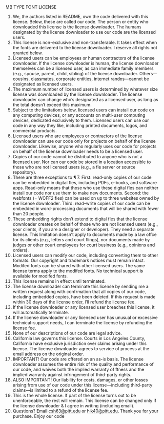 MB TYPE FONT LICENSE
1. We, the authors listed in README, own the code
delivered with this license. Below, these are called our code. The person or entity who downloaded this license is
the license downloader. The humans designated by the license
downloader to use our code are the licensed users.
2. This license is non-exclusive and non-transferable. It
takes effect when the fonts are delivered to the license
downloader. I reserve all rights not granted below.
3. Licensed users can be employees or human contractors
of the license downloader. If the license downloader is human, the
license downloader themselves can be a licensed user, as can
immediate family members (e.g., spouse, parent, child,
sibling) of the license downloader. Others—cousins, classmates, corporate entities, internet randos—cannot be
designated as licensed users.
4. The maximum number of licensed users is determined
by whatever size license was downloaded by the license
downloader. The license downloader can change who’s designated
as a licensed user, as long as the total doesn’t exceed
this maximum.
5. Subject to the limitations below, licensed users can
install our code on any computing devices, or any
accounts on multi-user computing devices, dedicated
exclusively to them. Licensed users can use our code in
any way they like, including printed documents, logos,
and commercial products.
6. Licensed users who are employees or contractors of
the license downloader can use our code only for projects on
behalf of the license downloader. Likewise, anyone who regularly uses our code for projects on behalf of the license
downloader needs to be a licensed user.
7. Copies of our code cannot be distributed to anyone
who is not a licensed user. Nor can our code be stored
in a location accessible to those who are not licensed
users (e.g., a fle server or source repository).
8. There are three exceptions to ¶ 7. First: read-only copies
of our code can be embedded in digital fles, including
PDFs, e-books, and software apps. Read-only means
that those who use these digital fles can neither install
our code nor use them to make new documents. Second: the webfonts (= WOFF2 fles) can be used on up
to three websites owned by the license downloader. Third:
read–write copies of our code can be embedded in
word-processing documents that will be shared with
fewer than 20 people.
9. These embedding rights don’t extend to digital fles
that the license downloader creates on behalf of those who
are not licensed users (e.g., your clients, if you are a
designer or developer). They need a separate license.
This limitation doesn’t apply to documents made by a
law offce for its clients (e.g., letters and court flings),
nor documents made by judges or other court employees for court business (e.g., opinions and orders).
10. Licensed users can modify our code, including converting them to other formats. Our copyright and trademark
notices must remain intact. Modifed fonts can be
shared with other licensed users. The same license
terms apply to the modifed fonts. No technical support
is available for modifed fonts.
11. This license remains in effect until terminated.
12. The license downloader can terminate this license by sending
me a written request along with confrmation that all
copies of our code, including embedded copies, have
been deleted. If this request is made within 30 days of
the license order, I’ll refund the license fee.
13. If the license downloader or any licensed user breaches this
license, it will automatically terminate.
14. If the license downloader or any licensed user has unusual or
excessive technical-support needs, I can terminate the
license by refunding the license fee.
15. None of our descriptions of our code are legal advice.
16. California law governs this license. Courts in Los Angeles County, California have exclusive jurisdiction over
claims arising under this license. The license downloader
agrees to service of process at the email address on the
original order.
17. IMPORTANT! Our code are offered on an as-is basis.
The license downloader assumes the entire risk of the quality and performance of our code, and waives both the
implied warranty of ftness and the implied warranty
against infringement of third-party rights.
18. ALSO IMPORTANT! Our liability for costs, damages,
or other losses arising from use of our code under this
license—including third-party claims—is limited to a
refund of the license fee.
19. This is the whole license. If part of the license turns out
to be unenforceable, the rest will remain. This license
can be changed only if the license downloader & I agree in
writing (including email).
20. Questions? Email csh63@pitt.edu or hik40@pitt.edu. Thank you for
your purchase. Enjoy our code